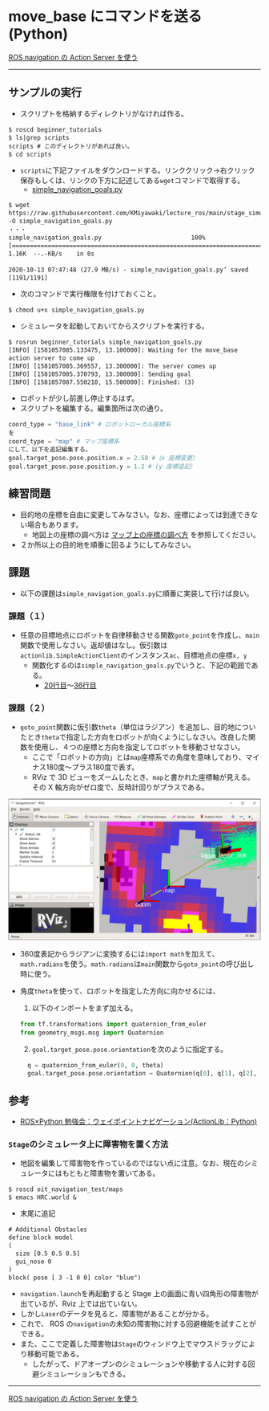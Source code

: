 # move_base にコマンドを送る (Python)

[ROS navigation の Action Server を使う](./navigation_action_server.md)

---

## サンプルの実行

- スクリプトを格納するディレクトリがなければ作る。

```shell
$ roscd beginner_tutorials
$ ls|grep scripts
scripts # このディレクトリがあれば良い。
$ cd scripts
```

- `scripts`に下記ファイルをダウンロードする。リンククリック->右クリック保存もしくは、リンクの下方に記述してある`wget`コマンドで取得する。
  - [simple_navigation_goals.py](https://raw.githubusercontent.com/KMiyawaki/lecture_ros/main/stage_simulator/navigation_action_server/simple_navigation_goals.py)

```shell
$ wget https://raw.githubusercontent.com/KMiyawaki/lecture_ros/main/stage_simulator/navigation_action_server/simple_navigation_goals.py -O simple_navigation_goals.py
・・・
simple_navigation_goals.py                         100%[===============================================================================================================================>]   1.16K  --.-KB/s    in 0s      

2020-10-13 07:47:48 (27.9 MB/s) - simple_navigation_goals.py’ saved [1191/1191]
```

- 次のコマンドで実行権限を付けておくこと。

```shell
$ chmod u+x simple_navigation_goals.py
```

- シミュレータを起動しておいてからスクリプトを実行する。

```shell
$ rosrun beginner_tutorials simple_navigation_goals.py
[INFO] [1581057085.133475, 13.100000]: Waiting for the move_base action server to come up
[INFO] [1581057085.369557, 13.300000]: The server comes up
[INFO] [1581057085.370793, 13.300000]: Sending goal
[INFO] [1581057087.550210, 15.500000]: Finished: (3)
```

- ロボットが少し前進し停止するはず。
- スクリプトを編集する。編集箇所は次の通り。

```python
coord_type = "base_link" # ロボットローカル座標系
を
coord_type = "map" # マップ座標系
にして、以下を追記編集する。
goal.target_pose.pose.position.x = 2.58 #（x 座標変更）
goal.target_pose.pose.position.y = 1.2 # (y 座標追記）
```

## 練習問題

- 目的地の座標を自由に変更してみなさい。なお、座標によっては到達できない場合もあります。
  - 地図上の座標の調べ方は [マップ上の座標の調べ方](../how_to_get_coordinates.md) を参照してください。
- ２か所以上の目的地を順番に回るようにしてみなさい。

## 課題

- 以下の課題は`simple_navigation_goals.py`に順番に実装して行けば良い。

### 課題（１）

- 任意の目標地点にロボットを自律移動させる関数`goto_point`を作成し、`main`関数で使用しなさい。返却値はなし。仮引数は`actionlib.SimpleActionClient`のインスタンス`ac`、目標地点の座標`x, y`
  - 関数化するのは`simple_navigation_goals.py`でいうと、下記の範囲である。
    - [20行目](https://github.com/KMiyawaki/lecture_ros/blob/main/stage_simulator/navigation_action_server/simple_navigation_goals.py#L20)～[36行目](https://github.com/KMiyawaki/lecture_ros/blob/main/stage_simulator/navigation_action_server/simple_navigation_goals.py#L36)

### 課題（２）

- `goto_point`関数に仮引数`theta`（単位はラジアン）を追加し、目的地についたとき`theta`で指定した方向をロボットが向くようにしなさい。改良した関数を使用し、４つの座標と方向を指定してロボットを移動させなさい。
  - ここで「ロボットの方向」とは`map`座標系での角度を意味しており、マイナス180度～プラス180度で表す。
  - RViz で 3D ビューをズームしたとき、`map`と書かれた座標軸が見える。その X 軸方向がゼロ度で、反時計回りがプラスである。

![2020-10-13_081605.png](./navigation_action_server/2020-10-13_081605.png)

- 360度表記からラジアンに変換するには`import math`を加えて、`math.radians`を使う。`math.radians`は`main`関数から`goto_point`の呼び出し時に使う。
- 角度`theta`を使って、ロボットを指定した方向に向かせるには、
  1. 以下のインポートをまず加える。

  ```python
  from tf.transformations import quaternion_from_euler
  from geometry_msgs.msg import Quaternion
  ```

  2. `goal.target_pose.pose.orientation`を次のように指定する。

  ```python
    q = quaternion_from_euler(0, 0, theta)
    goal.target_pose.pose.orientation = Quaternion(q[0], q[1], q[2], q[3])
  ```

## 参考

- [ROS×Python 勉強会：ウェイポイントナビゲーション(ActionLib：Python)](http://demura.net/lecture/12433.html)

### `Stage`のシミュレータ上に障害物を置く方法

- 地図を編集して障害物を作っているのではない点に注意。なお、現在のシミュレータにはもともと障害物を置いてある。

```shell
$ roscd oit_navigation_test/maps
$ emacs HRC.world &
```

- 末尾に追記

```text
# Additional Obstacles
define block model
(
  size [0.5 0.5 0.5]
  gui_nose 0
)
block( pose [ 3 -1 0 0] color "blue")
```

- `navigation.launch`を再起動すると Stage 上の画面に青い四角形の障害物が出ているが、Rviz 上では出ていない。
- しかし`Laser`のデータを見ると、障害物があることが分かる。
- これで、 ROS の`navigation`の未知の障害物に対する回避機能を試すことができる。
- また、ここで定義した障害物は`Stage`のウィンドウ上でマウスドラッグにより移動可能である。
  - したがって、ドアオープンのシミュレーションや移動する人に対する回避シミュレーションもできる。

---

[ROS navigation の Action Server を使う](./navigation_action_server.md)
